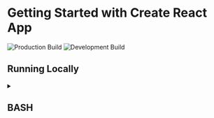 # Getting Started with Create React App

![Production Build](https://github.com/kevinthelago/artist_portfolio_ui/actions/workflows/main.yml/badge.svg)
![Development Build](https://github.com/kevinthelago/artist_portfolio_ui/actions/workflows/dev.yml/badge.svg)


## Running Locally

<details><summary><h2>BASH</h2></summary>

First clone the repository

```bash
git clone https://github.com/kevinthelago/artist_portfolio_ui
```

Change to the repository's directory

```bash
cd artist_portfolio_ui
```

Using npm install the necessary packages

```bash
npm install
```

Start the React application

```bash
npm start
```

</details>
